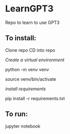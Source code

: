 # LearnGPT3
Repo to learn to use GPT3

## To install:
Clone repo
CD into repo

*Create a virtual environment*

python -m venv venv

source venv/bin/activate

*install requirements*

pip install -r requirements.txt

## To run:
jupyter notebook